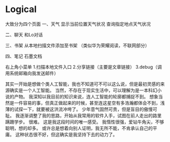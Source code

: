 # Logical
大致分为四个页面
一、天气
  显示当前位置天气状况
  查询指定地点天气状况
  
二、聊天
  和Lo对话
  
三、书架
  从本地扫描文件添加至书架
  （类似华为荣耀阅读，不联网部分）
  
四、笔记
  石墨文档
  

右上角小菜单
  1.扫描本地文件入口
  2.分享链接（主要是文章链接）
  3.debug（调用系统邮箱向我发送邮件）


其实一开始是想做个类人工智能，我也不知道可不可以这么说，但是最初灵感的来源确实是一个人工智能。
当然，不存在于现实生活中，可以理解为是一本科幻小说的产物。
我深知以我目前的知识来说，连人工智能的轮廓都捕捉不到。
想象当然是一件容易的事，但真正做起来的时候，甚至连这星空有多浩瀚都体会不到，浅薄的试探一下，就要被这洪流冲垮了。
少年意气固然可贵，但是盲目的傲慢可耻。
我逐渐调整了我的思路，开始从我常用的软件入手，试图在前人走出的路里蹒跚学步。
很难。
这是我这段时间的唯一感受。
我惰性很强，爱钻牛角尖，不够聪明，想的却多。
或许总是想着向别人证明，我无所不能，不肯承认自己的平庸。
这种状态很不好，但这确实是我坚持下去的动力了。
